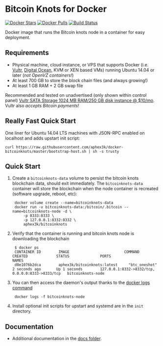 Bitcoin Knots for Docker
===================

[![Docker Stars](https://img.shields.io/docker/stars/aphex3k/bitcoinknots.svg)](https://hub.docker.com/r/aphex3k/bitcoinknots/)
[![Docker Pulls](https://img.shields.io/docker/pulls/aphex3k/bitcoinknots.svg)](https://hub.docker.com/r/aphex3k/bitcoinknots/)
[![Build Status](https://travis-ci.org/aphex3k/docker-bitcoinknots.svg?branch=master)](https://travis-ci.org/aphex3k/docker-bitcoinknots/)

Docker image that runs the Bitcoin knots node in a container for easy deployment.


Requirements
------------

* Physical machine, cloud instance, or VPS that supports Docker (i.e. [Vultr](http://bit.ly/1HngXg0), [Digital Ocean](http://bit.ly/18AykdD), KVM or XEN based VMs) running Ubuntu 14.04 or later (*not OpenVZ containers!*)
* At least 700 GB to store the block chain files (and always growing!)
* At least 1 GB RAM + 2 GB swap file

Recommended and tested on unadvertised (only shown within control panel) [Vultr SATA Storage 1024 MB RAM/250 GB disk instance @ $10/mo](http://bit.ly/vultrbitcoinknots).  Vultr also *accepts Bitcoin payments*!


Really Fast Quick Start
-----------------------

One liner for Ubuntu 14.04 LTS machines with JSON-RPC enabled on localhost and adds upstart init script:

    curl https://raw.githubusercontent.com/aphex3k/docker-bitcoinknots/master/bootstrap-host.sh | sh -s trusty


Quick Start
-----------

1. Create a `bitcoinknots-data` volume to persist the bitcoin knots blockchain data, should exit immediately.  The `bitcoinknots-data` container will store the blockchain when the node container is recreated (software upgrade, reboot, etc):

        docker volume create --name=bitcoinknots-data
        docker run -v bitcoinknots-data:/bitcoin/.bitcoin --name=bitcoinknots-node -d \
            -p 8333:8333 \
            -p 127.0.0.1:8332:8332 \
            aphex3k/bitcoinknots

2. Verify that the container is running and bitcoin knots node is downloading the blockchain

        $ docker ps
        CONTAINER ID        IMAGE                         COMMAND             CREATED             STATUS              PORTS                                              NAMES
        d0e1076b2dca        aphex3k/bitcoinknots:latest     "btc_oneshot"       2 seconds ago       Up 1 seconds        127.0.0.1:8332->8332/tcp, 0.0.0.0:8333->8333/tcp   bitcoinknots-node

3. You can then access the daemon's output thanks to the [docker logs command](https://docs.docker.com/reference/cli/docker/service/logs/)

        docker logs -f bitcoinknots-node

4. Install optional init scripts for upstart and systemd are in the `init` directory.


Documentation
-------------

* Additional documentation in the [docs folder](docs).
